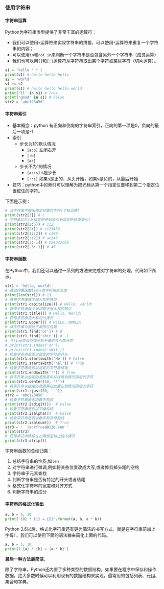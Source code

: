 ### 使用字符串


#### 字符串运算
Python为字符串类型提供了非常丰富的运算符：
- 我们可以使用`+`运算符来实现字符串的拼接，可以使用`*`运算符来重复一个字符串的内容；
- 可以使用`in`和`not in`来判断一个字符串是否包含另外一个字符串（成员运算）
- 我们也可以用`[]`和`[:]`运算符从字符串取出某个字符或某些字符（切片运算）。  

```Python
s1 = 'hello ' * 3
print(s1) # hello hello hello 
s2 = 'world'
s1 += s2 
print(s1) # hello hello hello world
print('ll' in s1) # True
print('good' in s1) # False
str2 = 'abc123456'
```
#### 字符串索引

- 基本概念：python 有正向和倒向的字符串索引，正向的第一项是0，负向的最后一项是-1
- 索引
  - 步长为1的默认情况
    - `[a:b]` 左闭右开
    - `[:b]`
    - `[a:]`
  - 步长不为1的情况
    - `[a::s]` s是步长
    - `[::s]` 如果s是正的，从头开始，如果s是负的，从最后开始
- 技巧：python中的索引可以理解为把光标从第一个指定位置移到第二个指定位置框住的字符。

下面是示例：
```Python
# 从字符串中取出指定位置的字符(下标运算)
print(str2[2]) # c
# 字符串切片(从指定的开始索引到指定的结束索引)
print(str2[2:5]) # c12
print(str2[2:]) # c123456
print(str2[2::2]) # c246
print(str2[::2]) # ac246
print(str2[::-1]) # 654321cba
print(str2[-3:-1]) # 45
```
#### 字符串函数
在Python中，我们还可以通过一系列的方法来完成对字符串的处理，代码如下所示。

```Python
str1 = 'hello, world!'
# 通过内置函数len计算字符串的长度
print(len(str1)) # 13
# 获得字符串首字母大写的拷贝
print(str1.capitalize()) # Hello, world!
# 获得字符串每个单词首字母大写的拷贝
print(str1.title()) # Hello, World!
# 获得字符串变大写后的拷贝
print(str1.upper()) # HELLO, WORLD!
# 从字符串中查找子串所在位置
print(str1.find('or')) # 8
print(str1.find('shit')) # -1
# 与find类似但找不到子串时会引发异常
# print(str1.index('or'))
# print(str1.index('shit'))
# 检查字符串是否以指定的字符串开头
print(str1.startswith('He')) # False
print(str1.startswith('hel')) # True
# 检查字符串是否以指定的字符串结尾
print(str1.endswith('!')) # True
# 将字符串以指定的宽度居中并在两侧填充指定的字符
print(str1.center(50, '*'))
# 将字符串以指定的宽度靠右放置左侧填充指定的字符
print(str1.rjust(50, ' '))
str2 = 'abc123456'
# 检查字符串是否由数字构成
print(str2.isdigit())  # False
# 检查字符串是否以字母构成
print(str2.isalpha())  # False
# 检查字符串是否以数字和字母构成
print(str2.isalnum())  # True
str3 = '  jackfrued@126.com '
print(str3)
# 获得字符串修剪左右两侧空格之后的拷贝
print(str3.strip())
```
字符串函数的总结归类：
1. 总结字符串的性质,如`len`
2. 对字符串进行微调,例如将某些位置改成大写,或者修剪掉头尾的空格
3. 字符串子元素查找
4. 判断字符串是否有特定的开头或者结尾
5. 格式化字符串的宽度和对齐方式
6. 判断字符串的成分

#### 字符串的格式化输出

```Python
a, b = 5, 10
print('{0} * {1} = {2}'.format(a, b, a * b))
```

Python 3.6以后，格式化字符串还有更为简洁的书写方式，就是在字符串前加上字母`f`，我们可以使用下面的语法糖来简化上面的代码。

```Python
a, b = 5, 10
print(f'{a} * {b} = {a * b}')
```
**最后一种方法最简洁.**

除了字符串，Python还内置了多种类型的数据结构，如果要在程序中保存和操作数据，绝大多数时候可以利用现有的数据结构来实现，最常用的包括列表、元组、集合和字典。
